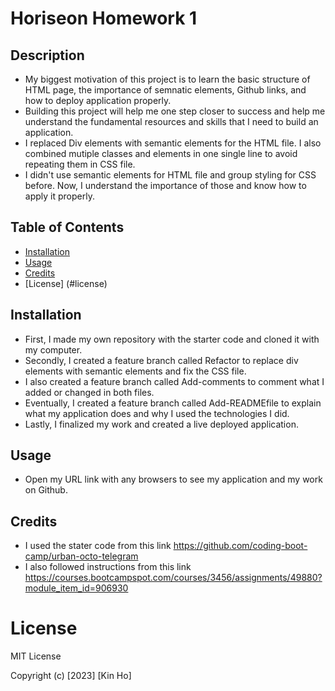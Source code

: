 # Horiseon Homework 1

## Description

- My biggest motivation of this project is to learn the basic structure of HTML page, the importance of semnatic elements, Github links, and how to deploy application properly.
- Building this project will help me one step closer to success and help me understand the fundamental resources and skills that I need to build an application.
- I replaced Div elements with semantic elements for the HTML file. I also combined mutiple classes and elements in one single line to avoid repeating them in CSS file. 
- I didn't use semantic elements for HTML file and group styling for CSS before. Now, I understand the importance of those and know how to apply it properly.

## Table of Contents

- [Installation](#installation)
- [Usage](#usage)
- [Credits](#credits)
- [License] (#license)

## Installation

- First, I made my own repository with the starter code and cloned it with my computer.
- Secondly, I created a feature branch called Refactor to replace div elements with semantic elements and fix the CSS file.
- I also created a feature branch called Add-comments to comment what I added or changed in both files.
- Eventually, I created a feature branch called Add-READMEfile to explain what my application does and why I used the technologies I did.
- Lastly, I finalized my work and created a live deployed application.

## Usage
- Open my URL link with any browsers to see my application and my work on Github.

## Credits

- I used the stater code from this link https://github.com/coding-boot-camp/urban-octo-telegram
- I also followed instructions from this link https://courses.bootcampspot.com/courses/3456/assignments/49880?module_item_id=906930

# License

MIT License

Copyright (c) [2023] [Kin Ho]

